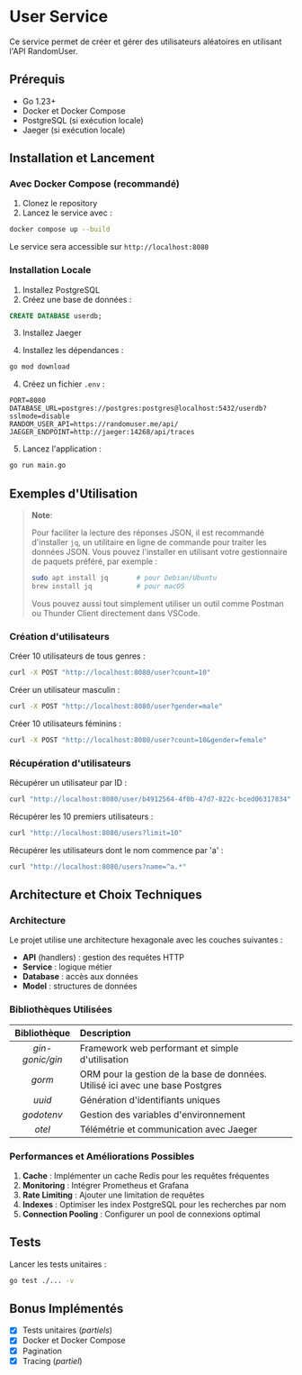 # User Service

Ce service permet de créer et gérer des utilisateurs aléatoires en utilisant l'API RandomUser.

## Prérequis

- Go 1.23+
- Docker et Docker Compose
- PostgreSQL (si exécution locale)
- Jaeger (si exécution locale)

## Installation et Lancement

### Avec Docker Compose (recommandé)

1. Clonez le repository
2. Lancez le service avec :
```bash
docker compose up --build
```

Le service sera accessible sur `http://localhost:8080`

### Installation Locale

1. Installez PostgreSQL
2. Créez une base de données :
```sql
CREATE DATABASE userdb;
```

3. Installez Jaeger

3. Installez les dépendances :
```bash
go mod download
```

4. Créez un fichier `.env` :
```
PORT=8080
DATABASE_URL=postgres://postgres:postgres@localhost:5432/userdb?sslmode=disable
RANDOM_USER_API=https://randomuser.me/api/
JAEGER_ENDPOINT=http://jaeger:14268/api/traces
```

5. Lancez l'application :
```bash
go run main.go
```

## Exemples d'Utilisation

> **Note**: 
> 
> Pour faciliter la lecture des réponses JSON, il est recommandé d'installer `jq`, un utilitaire en ligne de commande pour traiter les données JSON. Vous pouvez l'installer en utilisant votre gestionnaire de paquets préféré, par exemple :
> ```bash
> sudo apt install jq       # pour Debian/Ubuntu
> brew install jq           # pour macOS
> ```
>
> Vous pouvez aussi tout simplement utiliser un outil comme Postman ou Thunder Client directement dans VSCode.

### Création d'utilisateurs

Créer 10 utilisateurs de tous genres :
```bash
curl -X POST "http://localhost:8080/user?count=10"
```

Créer un utilisateur masculin :
```bash
curl -X POST "http://localhost:8080/user?gender=male"
```

Créer 10 utilisateurs féminins :
```bash
curl -X POST "http://localhost:8080/user?count=10&gender=female"
```

### Récupération d'utilisateurs

Récupérer un utilisateur par ID :
```bash
curl "http://localhost:8080/user/b4912564-4f0b-47d7-822c-bced06317834"
```

Récupérer les 10 premiers utilisateurs :
```bash
curl "http://localhost:8080/users?limit=10"
```

Récupérer les utilisateurs dont le nom commence par 'a' :
```bash
curl "http://localhost:8080/users?name=^a.*"
```

## Architecture et Choix Techniques

### Architecture

Le projet utilise une architecture hexagonale avec les couches suivantes :
- **API** (handlers) : gestion des requêtes HTTP
- **Service** : logique métier
- **Database** : accès aux données
- **Model** : structures de données

### Bibliothèques Utilisées

| Bibliothèque    | Description                                                                   |
| :-------------: | :---------------------------------------------------------------------------- |
| *gin-gonic/gin* | Framework web performant et simple d'utilisation                              |
| *gorm*          | ORM pour la gestion de la base de données. Utilisé ici avec une base Postgres |
| *uuid*          | Génération d'identifiants uniques                                             |
| *godotenv*      | Gestion des variables d'environnement                                         |
| *otel*          | Télémétrie et communication avec Jaeger                                       |

### Performances et Améliorations Possibles

1. **Cache** : Implémenter un cache Redis pour les requêtes fréquentes
2. **Monitoring** : Intégrer Prometheus et Grafana
3. **Rate Limiting** : Ajouter une limitation de requêtes
4. **Indexes** : Optimiser les index PostgreSQL pour les recherches par nom
5. **Connection Pooling** : Configurer un pool de connexions optimal

## Tests

Lancer les tests unitaires :
```bash
go test ./... -v
```

## Bonus Implémentés

- [x] Tests unitaires (*partiels*)
- [x] Docker et Docker Compose
- [x] Pagination
- [x] Tracing (*partiel*)